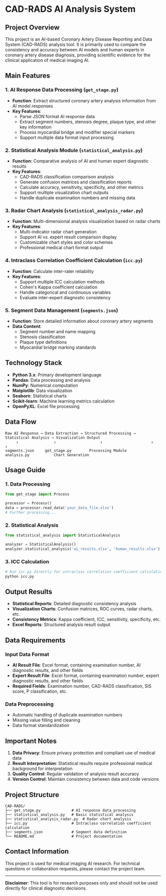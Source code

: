 # CAD-RADS AI Analysis System

## Project Overview

This project is an AI-based Coronary Artery Disease Reporting and Data System (CAD-RADS) analysis tool. It is primarily used to compare the consistency and accuracy between AI models and human experts in coronary artery disease diagnosis, providing scientific evidence for the clinical application of medical imaging AI.

## Main Features

### 1. AI Response Data Processing (`get_stage.py`)
- **Function**: Extract structured coronary artery analysis information from AI model responses
- **Key Features**:
  - Parse JSON format AI response data
  - Extract segment numbers, stenosis degree, plaque type, and other key information
  - Process myocardial bridge and modifier special markers
  - Support multiple data format input processing

### 2. Statistical Analysis Module (`statistical_analysis.py`)
- **Function**: Comparative analysis of AI and human expert diagnostic results
- **Key Features**:
  - CAD-RADS classification comparison analysis
  - Generate confusion matrices and classification reports
  - Calculate accuracy, sensitivity, specificity, and other metrics
  - Support multiple visualization chart outputs
  - Handle duplicate examination numbers and missing data

### 3. Radar Chart Analysis (`statistical_analysis_radar.py`)
- **Function**: Multi-dimensional analysis visualization based on radar charts
- **Key Features**:
  - Multi-indicator radar chart generation
  - Support AI vs. expert result comparison display
  - Customizable chart styles and color schemes
  - Professional medical chart format output

### 4. Intraclass Correlation Coefficient Calculation (`icc.py`)
- **Function**: Calculate inter-rater reliability
- **Key Features**:
  - Support multiple ICC calculation methods
  - Cohen's Kappa coefficient calculation
  - Handle categorical and continuous variables
  - Evaluate inter-expert diagnostic consistency

### 5. Segment Data Management (`segments.json`)
- **Function**: Store detailed information about coronary artery segments
- **Data Content**:
  - Segment number and name mapping
  - Stenosis classification
  - Plaque type definitions
  - Myocardial bridge marking standards

## Technology Stack

- **Python 3.x**: Primary development language
- **Pandas**: Data processing and analysis
- **NumPy**: Numerical computation
- **Matplotlib**: Data visualization
- **Seaborn**: Statistical charts
- **Scikit-learn**: Machine learning metrics calculation
- **OpenPyXL**: Excel file processing

## Data Flow

```
Raw AI Response → Data Extraction → Structured Processing → Statistical Analysis → Visualization Output
     ↓                ↓                    ↓                      ↓                      ↓
segments.json     get_stage.py        Processing Module      analysis.py           Chart Generation
```

## Usage Guide

### 1. Data Processing
```python
from get_stage import Process

processor = Process()
data = processor.read_data('your_data_file.xlsx')
# Further processing...
```

### 2. Statistical Analysis
```python
from statistical_analysis import StatisticalAnalysis

analyzer = StatisticalAnalysis()
analyzer.statistical_analysis('ai_results.xlsx', 'human_results.xlsx')
```

### 3. ICC Calculation
```python
# Run icc.py directly for intraclass correlation coefficient calculation
python icc.py
```

## Output Results

- **Statistical Reports**: Detailed diagnostic consistency analysis
- **Visualization Charts**: Confusion matrices, ROC curves, radar charts, etc.
- **Consistency Metrics**: Kappa coefficient, ICC, sensitivity, specificity, etc.
- **Excel Reports**: Structured analysis result output

## Data Requirements

### Input Data Format
- **AI Result File**: Excel format, containing examination number, AI diagnostic results, and other fields
- **Expert Result File**: Excel format, containing examination number, expert diagnostic results, and other fields
- **Required Fields**: Examination number, CAD-RADS classification, SIS score, P classification, etc.

### Data Preprocessing
- Automatic handling of duplicate examination numbers
- Missing value filling and cleaning
- Data format standardization

## Important Notes

1. **Data Privacy**: Ensure privacy protection and compliant use of medical data
2. **Result Interpretation**: Statistical results require professional medical background for interpretation
3. **Quality Control**: Regular validation of analysis result accuracy
4. **Version Control**: Maintain consistency between data and code versions

## Project Structure

```
CAD-RADS/
├── get_stage.py              # AI response data processing
├── statistical_analysis.py   # Basic statistical analysis
├── statistical_analysis_radar.py  # Radar chart analysis
├── icc.py                    # Intraclass correlation coefficient calculation
├── segments.json             # Segment data definition
└── README.md                 # Project documentation
```

## Contact Information

This project is used for medical imaging AI research. For technical questions or collaboration requests, please contact the project team.

---

**Disclaimer**: This tool is for research purposes only and should not be used directly for clinical diagnostic decisions. 